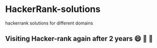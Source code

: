 # HackerRank-solutions
hackerrank solutions for different domains

## Visiting Hacker-rank again after 2 years :smile: :sparkling_heart: :sparkling_heart:
